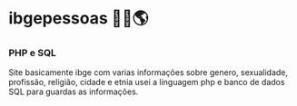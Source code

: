 
# ibgepessoas 👨🏻🌎

### PHP e SQL

Site basicamente ibge com varias informações sobre genero, sexualidade, profissão, religião, cidade e etnia
usei a linguagem php e banco de dados SQL para guardas as informações.

